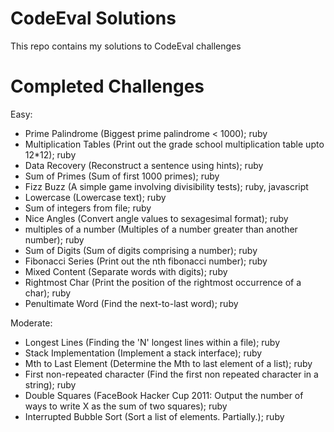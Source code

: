 CodeEval Solutions
==================

This repo contains my solutions to CodeEval challenges

Completed Challenges
==================
Easy:
- Prime Palindrome (Biggest prime palindrome < 1000); ruby
- Multiplication Tables (Print out the grade school multiplication table upto 12*12); ruby
- Data Recovery (Reconstruct a sentence using hints); ruby
- Sum of Primes (Sum of first 1000 primes); ruby
- Fizz Buzz (A simple game involving divisibility tests); ruby, javascript
- Lowercase (Lowercase text); ruby
- Sum of integers from file; ruby
- Nice Angles (Convert angle values to sexagesimal format); ruby
- multiples of a number (Multiples of a number greater than another number); ruby
- Sum of Digits (Sum of digits comprising a number); ruby
- Fibonacci Series (Print out the nth fibonacci number); ruby
- Mixed Content (Separate words with digits); ruby
- Rightmost Char (Print the position of the rightmost occurrence of a char); ruby
- Penultimate Word (Find the next-to-last word); ruby

Moderate:
- Longest Lines (Finding the 'N' longest lines within a file); ruby
- Stack Implementation (Implement a stack interface); ruby
- Mth to Last Element (Determine the Mth to last element of a list); ruby
- First non-repeated character (Find the first non repeated character in a string); ruby
- Double Squares (FaceBook Hacker Cup 2011: Output the number of ways to write X as the sum of two squares); ruby
- Interrupted Bubble Sort (Sort a list of elements. Partially.); ruby
